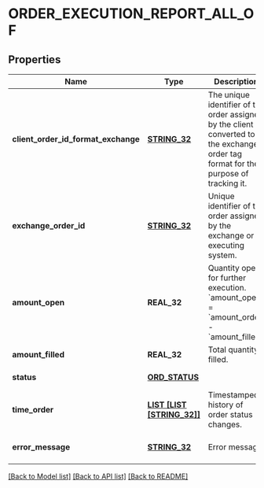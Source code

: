 # ORDER_EXECUTION_REPORT_ALL_OF

## Properties
Name | Type | Description | Notes
------------ | ------------- | ------------- | -------------
**client_order_id_format_exchange** | [**STRING_32**](STRING_32.md) | The unique identifier of the order assigned by the client converted to the exchange order tag format for the purpose of tracking it. | [default to null]
**exchange_order_id** | [**STRING_32**](STRING_32.md) | Unique identifier of the order assigned by the exchange or executing system. | [optional] [default to null]
**amount_open** | **REAL_32** | Quantity open for further execution. &#x60;amount_open&#x60; &#x3D; &#x60;amount_order&#x60; - &#x60;amount_filled&#x60; | [default to null]
**amount_filled** | **REAL_32** | Total quantity filled. | [default to null]
**status** | [**ORD_STATUS**](OrdStatus.md) |  | [default to null]
**time_order** | [**LIST [LIST [STRING_32]]**](LIST.md) | Timestamped history of order status changes. | [default to null]
**error_message** | [**STRING_32**](STRING_32.md) | Error message | [optional] [default to null]

[[Back to Model list]](../README.md#documentation-for-models) [[Back to API list]](../README.md#documentation-for-api-endpoints) [[Back to README]](../README.md)


